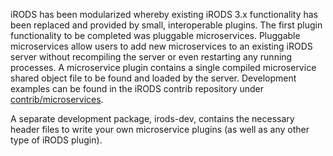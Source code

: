 iRODS has been modularized whereby existing iRODS 3.x functionality has been replaced and provided by small, interoperable plugins.  The first plugin functionality to be completed was pluggable microservices.  Pluggable microservices allow users to add new microservices to an existing iRODS server without recompiling the server or even restarting any running processes.  A microservice plugin contains a single compiled microservice shared object file to be found and loaded by the server.  Development examples can be found in the iRODS contrib repository under [contrib/microservices](https://github.com/irods/contrib/tree/master/microservices).

A separate development package, irods-dev, contains the necessary header files to write your own microservice plugins (as well as any other type of iRODS plugin).
